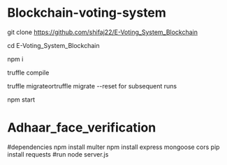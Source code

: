 # Blockchain-voting-system
git clone https://github.com/shifaj22/E-Voting_System_Blockchain

cd E-Voting_System_Blockchain

npm i

truffle compile

truffle migrateortruffle migrate --reset for subsequent runs

npm start

# Adhaar_face_verification
#dependencies
npm install multer
npm install express mongoose cors
pip install requests
#run
node server.js
